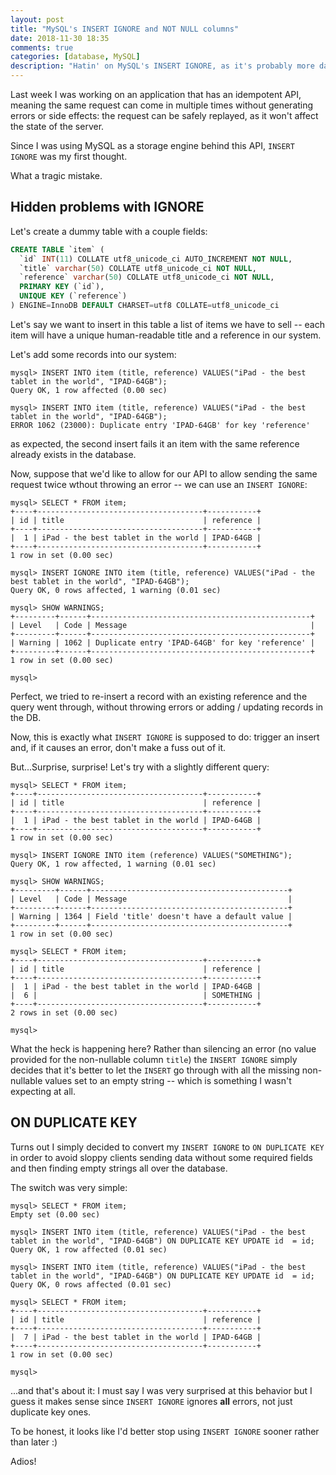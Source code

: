 ```yaml
---
layout: post
title: "MySQL's INSERT IGNORE and NOT NULL columns"
date: 2018-11-30 18:35
comments: true
categories: [database, MySQL]
description: "Hatin' on MySQL's INSERT IGNORE, as it's probably more dangerous than you think."
---
```


Last week I was working on an application that has an idempotent
API, meaning the same request can come in multiple times without
generating errors or side effects: the request can be safely
replayed, as it won't affect the state of the server.

Since I was using MySQL as a storage engine behind this API, `INSERT IGNORE`
was my first thought.

What a tragic mistake.

<!-- more -->

## Hidden problems with IGNORE

Let's create a dummy table with a couple fields:

``` sql
CREATE TABLE `item` (
  `id` INT(11) COLLATE utf8_unicode_ci AUTO_INCREMENT NOT NULL,
  `title` varchar(50) COLLATE utf8_unicode_ci NOT NULL,
  `reference` varchar(50) COLLATE utf8_unicode_ci NOT NULL,
  PRIMARY KEY (`id`),
  UNIQUE KEY (`reference`)
) ENGINE=InnoDB DEFAULT CHARSET=utf8 COLLATE=utf8_unicode_ci
```

Let's say we want to insert in this table a list of items
we have to sell -- each item will have a unique human-readable
title and a reference in our system.

Let's add some records into our system:

```
mysql> INSERT INTO item (title, reference) VALUES("iPad - the best tablet in the world", "IPAD-64GB");
Query OK, 1 row affected (0.00 sec)

mysql> INSERT INTO item (title, reference) VALUES("iPad - the best tablet in the world", "IPAD-64GB");
ERROR 1062 (23000): Duplicate entry 'IPAD-64GB' for key 'reference'
```

as expected, the second insert fails it an item with the same reference already
exists in the database.

Now, suppose that we'd like to allow for our API to allow sending the
same request twice wthout throwing an error -- we can use
an `INSERT IGNORE`:

```
mysql> SELECT * FROM item;
+----+-------------------------------------+-----------+
| id | title                               | reference |
+----+-------------------------------------+-----------+
|  1 | iPad - the best tablet in the world | IPAD-64GB |
+----+-------------------------------------+-----------+
1 row in set (0.00 sec)

mysql> INSERT IGNORE INTO item (title, reference) VALUES("iPad - the best tablet in the world", "IPAD-64GB");
Query OK, 0 rows affected, 1 warning (0.01 sec)

mysql> SHOW WARNINGS;
+---------+------+-------------------------------------------------+
| Level   | Code | Message                                         |
+---------+------+-------------------------------------------------+
| Warning | 1062 | Duplicate entry 'IPAD-64GB' for key 'reference' |
+---------+------+-------------------------------------------------+
1 row in set (0.00 sec)

mysql> 
```

Perfect, we tried to re-insert a record with an existing reference
and the query went through, without throwing errors or adding / updating
records in the DB.

Now, this is exactly what `INSERT IGNORE` is supposed to do: trigger an
insert and, if it causes an error, don't make a fuss out of it.

But...Surprise, surprise! Let's try with a slightly different query:

```
mysql> SELECT * FROM item;
+----+-------------------------------------+-----------+
| id | title                               | reference |
+----+-------------------------------------+-----------+
|  1 | iPad - the best tablet in the world | IPAD-64GB |
+----+-------------------------------------+-----------+
1 row in set (0.00 sec)

mysql> INSERT IGNORE INTO item (reference) VALUES("SOMETHING");
Query OK, 1 row affected, 1 warning (0.01 sec)

mysql> SHOW WARNINGS;
+---------+------+--------------------------------------------+
| Level   | Code | Message                                    |
+---------+------+--------------------------------------------+
| Warning | 1364 | Field 'title' doesn't have a default value |
+---------+------+--------------------------------------------+
1 row in set (0.00 sec)

mysql> SELECT * FROM item;
+----+-------------------------------------+-----------+
| id | title                               | reference |
+----+-------------------------------------+-----------+
|  1 | iPad - the best tablet in the world | IPAD-64GB |
|  6 |                                     | SOMETHING |
+----+-------------------------------------+-----------+
2 rows in set (0.00 sec)

mysql> 
```

What the heck is happening here? Rather than silencing an error
(no value provided for the non-nullable column `title`) the
`INSERT IGNORE` simply decides that it's better to let the `INSERT`
go through with all the missing non-nullable values set to an empty
string -- which is something I wasn't expecting at all.

## ON DUPLICATE KEY

Turns out I simply decided to convert my `INSERT IGNORE`
to `ON DUPLICATE KEY` in order to avoid sloppy clients
sending data without some required fields and then
finding empty strings all over the database.

The switch was very simple:

```
mysql> SELECT * FROM item;
Empty set (0.00 sec)

mysql> INSERT INTO item (title, reference) VALUES("iPad - the best tablet in the world", "IPAD-64GB") ON DUPLICATE KEY UPDATE id  = id;
Query OK, 1 row affected (0.01 sec)

mysql> INSERT INTO item (title, reference) VALUES("iPad - the best tablet in the world", "IPAD-64GB") ON DUPLICATE KEY UPDATE id  = id;
Query OK, 0 rows affected (0.01 sec)

mysql> SELECT * FROM item;
+----+-------------------------------------+-----------+
| id | title                               | reference |
+----+-------------------------------------+-----------+
|  7 | iPad - the best tablet in the world | IPAD-64GB |
+----+-------------------------------------+-----------+
1 row in set (0.00 sec)

mysql> 
```

...and that's about it: I must say I was very surprised at this behavior
but I guess it makes sense since `INSERT IGNORE` ignores **all** errors,
not just duplicate key ones.

To be honest, it looks like I'd better stop using `INSERT IGNORE`
sooner rather than later :)

Adios!